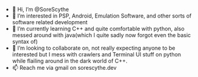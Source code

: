 - 👋 Hi, I’m @SoreScythe
- 👀 I’m interested in PSP, Android, Emulation Software, and other sorts of software related development
- 🌱 I’m currently learning C++ and quite comfortable with python, also messed around with java(which I quite sadly now forgot even the basic syntax of)
- 💞️ I’m looking to collaborate on, not really expecting anyone to be interested but I mess with crawlers and Terminal UI stuff on python while flailing around in the dark world of C++.
- 📫 Reach me via gmail on sorescythe.dev

<!---
SoreScythe/SoreScythe is a ✨ special ✨ repository because its `README.md` (this file) appears on your GitHub profile.
You can click the Preview link to take a look at your changes.
--->
